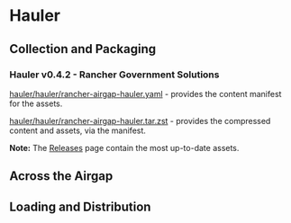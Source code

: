 # Hauler

## Collection and Packaging

### Hauler v0.4.2 - Rancher Government Solutions

[hauler/hauler/rancher-airgap-hauler.yaml](https://rancher-airgap.s3.amazonaws.com/v1.6.2/hauler/hauler/rancher-airgap-hauler.yaml) - provides the content manifest for the assets.

[hauler/hauler/rancher-airgap-hauler.tar.zst](https://rancher-airgap.s3.amazonaws.com/v1.6.2/hauler/hauler/rancher-airgap-hauler.tar.zst) - provides the compressed content and assets, via the manifest.

**Note:** The [Releases](https://github.com/zackbradys/rancher-airgap/releases) page contain the most up-to-date assets.

## Across the Airgap

## Loading and Distribution